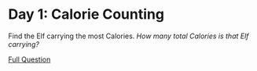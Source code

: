 # Day 1: Calorie Counting

Find the Elf carrying the most Calories. <em>How many total Calories is that Elf carrying?</em>

[Full Question](https://adventofcode.com/2022/day/1)
